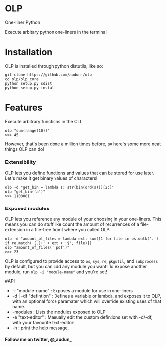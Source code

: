 # OLP
One-liner Python

Execute arbitary python one-liners in the terminal

# Installation
OLP is installed through python distutils, like so:
```
git clone https://github.com/audun-/olp
cd olp/olp_core
python setup.py sdist
python setup.py install
```


# Features
Execute arbitrary functions in the CLI
```
olp "sum(range(10))"
>>> 45
```

However, that's been done a million times before, so here's some more neat things OLP can do! 

### Extensibility
OLP lets you define functions and values that can be stored for use later.
Let's make it get binary values of characters!
```
olp -d "get_bin = lambda s: str(bin(ord(s)))[2:]"
olp "get_bin('a')"
>>> 1100001
```

### Exposed modules
OLP lets you reference any module of your choosing in your one-liners.
This means you can do stuff like count the amount of recurrences of a file-extension in a file-tree fromt where you called OLP:
```
olp -d "amount_of_files = lambda ext: sum([1 for file in os.walk('.') if re.match('(.)+' + ext + '$', file)])
olp "amount_of_files('.pdf')"
>>> 23
```
OLP is configured to provide access to ```os```, ```sys```, ```re```, ```pkgutil```, and ```subprocess``` by default, but you can add any module you want!
To expose another module, run ```olp -i "module-name"``` and you're set!

#API
- -i "module-name" : Exposes a module for use in one-liners
- -d | -df "defintion" : Defines a variable or lambda, and exposes it to OLP, with an optional force paramater which will override existing uses of that name.
- -modules : Lists the modules exposed to OLP
- -e "text-editor" : Manually edit the custom defintions set with -d/-df, with your favourite text-editor!
- -h : print the help message.

#### Follow me on twitter, @\_audun\_
